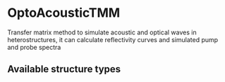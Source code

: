 # OptoAcousticTMM
Transfer matrix method to simulate acoustic and optical waves in heterostructures, it can calculate reflectivity curves and simulated pump and probe spectra
## Available structure types
